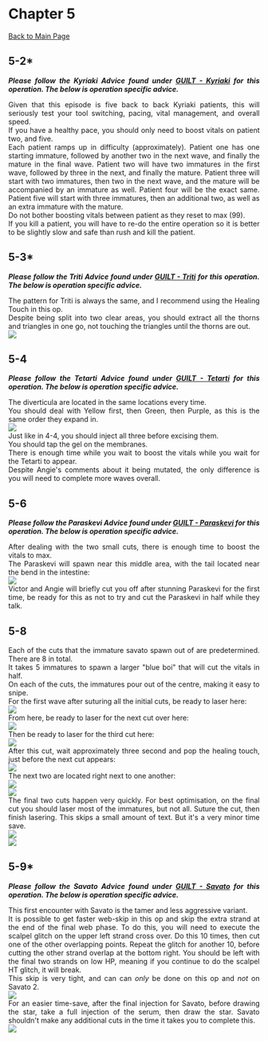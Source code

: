 <div align="justify">

# Chapter 5

[Back to Main Page](../index.md)

## 5-2*

***Please follow the Kyriaki Advice found under [GUILT - Kyriaki](../guilt/kyriaki.md) for this operation. The below is operation specific advice.*** <br>

Given that this episode is five back to back Kyriaki patients, this will seriously test your tool switching, pacing, vital management, and overall speed. <br>
If you have a healthy pace, you should only need to boost vitals on patient two, and five. <br>
Each patient ramps up in difficulty (approximately). Patient one has one starting immature, followed by another two in the next wave, and finally the mature in the final wave. Patient two will have two immatures in the first wave, followed by three in the next, and finally the mature. Patient three will start with two immatures, then two in the next wave, and the mature will be accompanied by an immature as well. Patient four will be the exact same. Patient five will start with three immatures, then an additional two, as well as an extra immature with the mature. <br>
Do not bother boosting vitals between patient as they reset to max (99). <br>
If you kill a patient, you will have to re-do the entire operation so it is better to be slightly slow and safe than rush and kill the patient. <br>

## 5-3*

***Please follow the Triti Advice found under [GUILT - Triti](../guilt/triti.md) for this operation. The below is operation specific advice.*** <br>

The pattern for Triti is always the same, and I recommend using the Healing Touch in this op. <br>
Despite being split into two clear areas, you should extract all the thorns and triangles in one go, not touching the triangles until the thorns are out. <br>
![](./img/5-3_layout.png)

## 5-4

***Please follow the Tetarti Advice found under [GUILT - Tetarti](../guilt/tetarti.md) for this operation. The below is operation specific advice.*** <br>

The diverticula are located in the same locations every time. <br>
You should deal with Yellow first, then Green, then Purple, as this is the same order they expand in. <br>
![](./img/5-4_diverticula.png) <br>
Just like in 4-4, you should inject all three before excising them. <br>
You should tap the gel on the membranes. <br>
There is enough time while you wait to boost the vitals while you wait for the Tetarti to appear. <br>
Despite Angie's comments about it being mutated, the only difference is you will need to complete more waves overall. <br>

## 5-6

***Please follow the Paraskevi Advice found under [GUILT - Paraskevi](../guilt/paraskevi.md) for this operation. The below is operation specific advice.*** <br>

After dealing with the two small cuts, there is enough time to boost the vitals to max. <br>
The Paraskevi will spawn near this middle area, with the tail located near the bend in the intestine:  <br>
![](./img/5-6_start.png) <br>
Victor and Angie will briefly cut you off after stunning Paraskevi for the first time, be ready for this as not to try and cut the Paraskevi in half while they talk. <br>

## 5-8

Each of the cuts that the immature savato spawn out of are predetermined. There are 8 in total. <br>
It takes 5 immatures to spawn a larger "blue boi" that will cut the vitals in half. <br>
On each of the cuts, the immatures pour out of the centre, making it easy to snipe. <br>
For the first wave after suturing all the initial cuts, be ready to laser here: <br>
![](./img/5-8_first.png) <br>
From here, be ready to laser for the next cut over here: <br>
![](./img/5-8_second.png) <br>
Then be ready to laser for the third cut here: <br>
![](./img/5-8_third.png) <br>
After this cut, wait approximately three second and pop the healing touch, just before the next cut appears: <br>
![](./img/5-8_fourth.png) <br>
The next two are located right next to one another: <br>
![](./img/5-8_fifth.png) <br>
![](./img/5-8_sixth.png) <br>
The final two cuts happen very quickly. For best optimisation, on the final cut you should laser most of the immatures, but not all. Suture the cut, then finish lasering. This skips a small amount of text. But it's a very minor time save. <br>
![](./img/5-8_seventh.png) <br>
![](./img/5-8_eighth.png) <br>

## 5-9*

***Please follow the Savato Advice found under [GUILT - Savato](../guilt/savato.md) for this operation. The below is operation specific advice.***  <br>

This first encounter with Savato is the tamer and less aggressive variant. <br>
It is possible to get faster web-skip in this op and skip the extra strand at the end of the final web phase. To do this, you will need to execute the scalpel glitch on the upper left strand cross over. Do this 10 times, then cut one of the other overlapping points. Repeat the glitch for another 10, before cutting the other strand overlap at the bottom right. You should be left with the final two strands on low HP, meaning if you continue to do the scalpel HT glitch, it will break. <br>
This skip is very tight, and can can *only* be done on this op and *not* on Savato 2. <br>
![](./img/5-9_web.png) <br>
For an easier time-save, after the final injection for Savato, before drawing the star, take a full injection of the serum, then draw the star. Savato shouldn't make any additional cuts in the time it takes you to complete this. <br>
![](./img/5-9_injection.png)